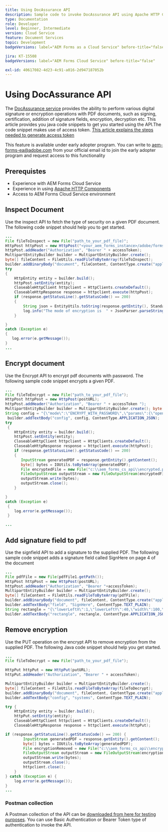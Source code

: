 ```yaml
---
title: Using DocAssurance API
description: Sample code to invoke DocAssurance API using Apache HTTP Components in Java
type: Documentation
role: Developer
level: Beginner, Intermediate
version: Cloud Service
feature: Document Services
topic: Development
badgeVersions: label="AEM Forms as a Cloud Service" before-title="false"

jira: KT-15508
badgeVersions: label="AEM Forms Cloud Service" before-title="false"

exl-id: 40617082-4d23-4c91-a016-2d947187052b
---
```

# Using DocAssurance API

The [DocAssurance service](https://developer.adobe.com/experience-manager-forms-cloud-service-developer-reference/api/docassurance/#tag/DocAssurance) provides the ability to perform various digital signature or encryption operations with PDF documents, such as signing, certification, addition of signature fields, encryption, decryption etc.
This article provides you  java code snippets to get you started using the API.The code snippet makes use of access token. [This article explains the steps needed to generate access token](https://experienceleague.adobe.com/en/docs/experience-manager-learn/cloud-service/forms/doc-gen-formscs/introduction)


<span class="preview">This feature is available under early adopter program. You can write to aem-forms-ea@adobe.com from your official email id to join the early adopter program and request access to this functionality</span>


## Prerequistes

* Experience with AEM Forms Cloud Service
* Experience in using [Apache HTTP Components](https://hc.apache.org/httpcomponents-client-4.5.x/)
* Access to AEM Forms Cloud Service environment

## Inspect Document

Use the inspect API to fetch the type of security on a given PDF document. The following code snippet should help you to get started.

```java
...
File fileToInspect = new File("path_to_your_pdf_file)";
HttpPost httpPost = new HttpPost("<your_aem_forms_instance>/adobe/forms/document/assure/inspect");
httpPost.addHeader("Authorization", "Bearer " + accessToken);
MultipartEntityBuilder builder = MultipartEntityBuilder.create();
byte[] fileContent = FileUtils.readFileToByteArray(fileToInspect);
builder.addBinaryBody("document", fileContent, ContentType.create("application/pdf"), "BenefitOverview.pdf");
try
{
    HttpEntity entity = builder.build();
    httpPost.setEntity(entity);
    CloseableHttpClient httpclient = HttpClients.createDefault();
    CloseableHttpResponse response = httpclient.execute(httpPost);
    if (response.getStatusLine().getStatusCode() == 200)   
    {
        String json = EntityUtils.toString(response.getEntity(), StandardCharsets.UTF_8);
        log.info("The mode of encryption is  " + JsonParser.parseString(json).getAsJsonObject().get("mode").getAsString());
    }

} 
catch (Exception e)
{
   log.error(e.getMessage());
}
...
```


## Encrypt document

Use the Encrypt API to encrypt pdf documents with password. The following sample code snippet encrypts a given PDF.

```java
...
File fileToEncrypt = new File("path_to_your_pdf_file");
HttpPost httpPost = new HttpPost(postURL);
httpPost.addHeader("Authorization", "Bearer " + accessToken ");
MultipartEntityBuilder builder = MultipartEntityBuilder.create(); byte[] fileContent = FileUtils.readFileToByteArray(fileToEncrypt); builder.addBinaryBody("document", fileContent, ContentType.create("application/pdf"), "BenefitOverview.pdf");
String config = "{\"mode\":\"ENCRYPT_WITH_PASSWORD\",\"params\":{\"openPassword\":\"adobe\",\"permPassword\":\"systems\",\"permissions\":[\"ALL_PERM\"]}}";
 builder.addTextBody("config", config, ContentType.APPLICATION_JSON);
try
 {
    HttpEntity entity = builder.build();
    httpPost.setEntity(entity);
    CloseableHttpClient httpclient = HttpClients.createDefault();
    CloseableHttpResponse response = httpclient.execute(httpPost);
    if (response.getStatusLine().getStatusCode() == 200)
    {
       InputStream generatedPDF = response.getEntity().getContent();
       byte[] bytes = IOUtils.toByteArray(generatedPDF);
       File encryptedFile = new File("c:\\aem_forms_cs_api\\encrypted.pdf");
       FileOutputStream outputStream = new FileOutputStream(encryptedFile);
       outputStream.write(bytes);
       outputStream.close();
    }

}
catch (Exception e)
 {
    log.error(e.getMessage());
 }

...
```

## Add signature field to pdf

Use the signfield API to add a signature to the supplied PDF. The following sample code snippet adds a signature field called SignHere on page 4 of the document

```java
...
File pdfFile = new File(pdfFile1.getPath());
HttpPost httpPost = new HttpPost(postURL);
httpPost.addHeader("Authorization", "Bearer "+accessToken);
MultipartEntityBuilder builder = MultipartEntityBuilder.create();
byte[] fileContent = FileUtils.readFileToByteArray(pdfFile);
builder.addBinaryBody("document", fileContent, ContentType.create("application/pdf"), "BenefitOverview.pdf");
builder.addTextBody("field", "SignHere", ContentType.TEXT_PLAIN);
String rectangle = "{\"lowerLeftX\":1,\"lowerLeftY\":40,\"width\":100,\"height\":100}";
builder.addTextBody("rectangle", rectangle, ContentType.APPLICATION_JSON);
```


## Remove encryption

Use the PUT operation on the encrypt API to remove encryption from the supplied PDF. The following Java code snippet should help you get started.

```java
...
File fileToDecrypt = new File("path_to_your_pdf_file");

HttpPut httpPut = new HttpPut(putURL);
httpPut.addHeader("Authorization", "Bearer " + accessToken);

MultipartEntityBuilder builder = MultipartEntityBuilder.create();
byte[] fileContent = FileUtils.readFileToByteArray(fileToDecrypt);
builder.addBinaryBody("document", fileContent, ContentType.create("application/pdf"), "BenefitOverview.pdf");
builder.addTextBody("config", "systems", ContentType.TEXT_PLAIN);

try {
    HttpEntity entity = builder.build();
    httpPut.setEntity(entity);
    CloseableHttpClient httpclient = HttpClients.createDefault();
    CloseableHttpResponse response = httpclient.execute(httpPut);

if (response.getStatusLine().getStatusCode() == 200) {
        InputStream generatedPDF = response.getEntity().getContent();
        byte[] bytes = IOUtils.toByteArray(generatedPDF);
        File encryptionRemoved = new File("c:\\aem_forms_cs_api\\encryption_removed.pdf");
        FileOutputStream outputStream = new FileOutputStream(encryptionRemoved);
        outputStream.write(bytes);
        outputStream.close();
        httpclient.close();
    }
} catch (Exception e) {
    log.error(e.getMessage());
}
...
```

### Postman collection

A Postman collection of the API can be [downloaded from here for testing purposes](assets/DocAssuranceAPI.postman_collection.json). You can use Basic Authentication or Bearer Token type of authentication to invoke the API.
